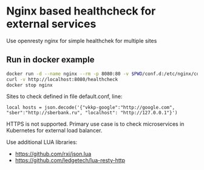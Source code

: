# Nginx based healthcheck for external services

Use openresty nginx for simple healthchek for multiple sites

## Run in docker example

```bash
docker run -d --name nginx --rm -p 8080:80 -v $PWD/conf.d:/etc/nginx/conf.d openresty/openresty:1.21.4.1-0-bullseye-fat
curl -v http://localhost:8080/healthcheck
docker stop nginx
```

Sites to check defined in file default.conf, line:

`local hosts = json.decode('{"vkkp-google":"http://google.com", "sber":"http://sberbank.ru", "localhost": "http://127.0.0.1"}')`

HTTPS is not supported. Primary use case is to check microservices in Kubernetes for external load balancer.

Use additional LUA libraries:

* https://github.com/rxi/json.lua
* https://github.com/ledgetech/lua-resty-http
